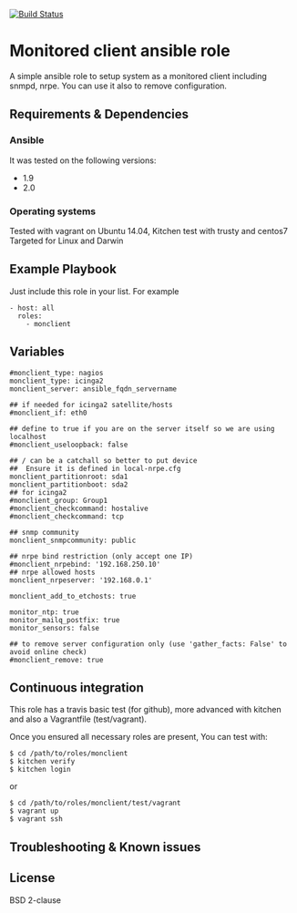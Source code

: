 [![Build Status](https://travis-ci.org/juju4/ansible-monclient.svg?branch=master)](https://travis-ci.org/juju4/ansible-monclient)
# Monitored client ansible role

A simple ansible role to setup system as a monitored client including snmpd, nrpe.
You can use it also to remove configuration.

## Requirements & Dependencies

### Ansible
It was tested on the following versions:
 * 1.9
 * 2.0

### Operating systems

Tested with vagrant on Ubuntu 14.04, Kitchen test with trusty and centos7
Targeted for Linux and Darwin

## Example Playbook

Just include this role in your list.
For example

```
- host: all
  roles:
    - monclient
```

## Variables

```
#monclient_type: nagios
monclient_type: icinga2
monclient_server: ansible_fqdn_servername

## if needed for icinga2 satellite/hosts
#monclient_if: eth0

## define to true if you are on the server itself so we are using localhost
#monclient_useloopback: false

## / can be a catchall so better to put device
##  Ensure it is defined in local-nrpe.cfg
monclient_partitionroot: sda1
monclient_partitionboot: sda2
## for icinga2
#monclient_group: Group1
#monclient_checkcommand: hostalive
#monclient_checkcommand: tcp

## snmp community
monclient_snmpcommunity: public

## nrpe bind restriction (only accept one IP)
#monclient_nrpebind: '192.168.250.10'
## nrpe allowed hosts
monclient_nrpeserver: '192.168.0.1'

monclient_add_to_etchosts: true

monitor_ntp: true
monitor_mailq_postfix: true
monitor_sensors: false

## to remove server configuration only (use 'gather_facts: False' to avoid online check)
#monclient_remove: true
```

## Continuous integration

This role has a travis basic test (for github), more advanced with kitchen and also a Vagrantfile (test/vagrant).

Once you ensured all necessary roles are present, You can test with:
```
$ cd /path/to/roles/monclient
$ kitchen verify
$ kitchen login
```
or
```
$ cd /path/to/roles/monclient/test/vagrant
$ vagrant up
$ vagrant ssh
```

## Troubleshooting & Known issues


## License

BSD 2-clause


